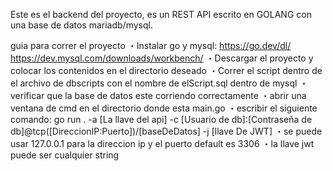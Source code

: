 Este es el backend del proyecto, es un REST API escrito en GOLANG con una base de datos mariadb/mysql.

guia para correr el proyecto
・Instalar go y mysql: https://go.dev/dl/ https://dev.mysql.com/downloads/workbench/
・Descargar el proyecto y colocar los contenidos en el directorio deseado
・Correr el script dentro de el archivo de dbscripts con el nombre de elScript.sql dentro de mysql
・verificar que la base de datos este corriendo correctamente
・abrir una ventana de cmd en el directorio donde esta main.go
・escribir el siguiente comando: go run . -a [La llave del api] -c [Usuario de db]:[Contraseña de db]@tcp([DireccionIP:Puerto])/[baseDeDatos] -j [llave De JWT]
    ・se puede usar 127.0.0.1 para la direccion ip y el puerto default es 3306
    ・la llave jwt puede ser cualquier string 
